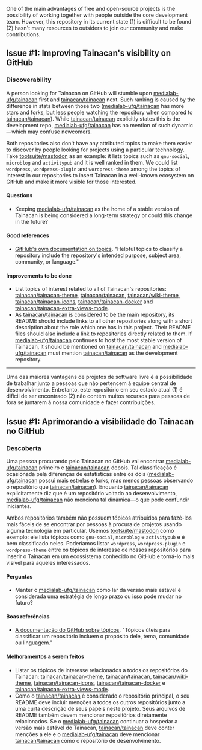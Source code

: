 One of the main advantages of free and open-source projects is the possibility of working together with people outside the core development team. However, this repository in its current state (1) is difficult to be found (2) hasn't many resources to outsiders to join our community and make contributions.

## Issue #1: Improving Tainacan's visibility on GitHub

### Discoverability
A person looking for Tainacan on GitHub will stumble upon [medialab-ufg/tainacan](https://github.com/medialab-ufg/tainacan) first and [tainacan/tainacan](https://github.com/tainacan/tainacan) next. Such ranking is caused by the difference in stats between those two ([medialab-ufg/tainacan](https://github.com/medialab-ufg/tainacan) has more stars and forks, but less people watching the repository when compared to [tainacan/tainacan](https://github.com/tainacan/tainacan)). While [tainacan/tainacan](https://github.com/tainacan/tainacan) explicitly states this is the development repo, [medialab-ufg/tainacan](https://github.com/medialab-ufg/tainacan) has no mention of such dynamic—which may confuse newcomers.

Both repositories also don't have any attributed topics to make them easier to discover by people looking for projects using a particular technology. Take [tootsuite/mastodon](https://github.com/tootsuite/mastodon) as an example: it lists topics such as ```gnu-social```, ```microblog``` and ```activitypub``` and it is well ranked in them. We could list ```wordpress```, ```wordpress-plugin``` and ```wordpress-theme``` among the topics of interest in our repositories to insert Tainacan in a well-known ecosystem on GitHub and make it more visible for those interested.

#### Questions
- Keeping [medialab-ufg/tainacan](https://github.com/medialab-ufg/tainacan) as the home of a stable version of Tainacan is being considered a long-term strategy or could this change in the future?

#### Good references
- [GitHub's own documentation on topics](https://help.github.com/articles/about-topics/). "Helpful topics to classify a repository include the repository's intended purpose, subject area, community, or language."

#### Improvements to be done
- List topics of interest related to all of Tainacan's repositories: [tainacan/tainacan-theme](https://github.com/tainacan/tainacan-theme), [tainacan/tainacan](https://github.com/tainacan/tainacan), [tainacan/wiki-theme](https://github.com/tainacan/wiki-theme), [tainacan/tainacan-icons](https://github.com/tainacan/tainacan-icons), [tainacan/tainacan-docker](https://github.com/tainacan/tainacan-docker) and [tainacan/tainacan-extra-views-mode](https://github.com/tainacan/tainacan-extra-viewmodes).
- As [tainacan/tainacan](https://github.com/tainacan/tainacan) is considered to be the main repository, its README should include links to all other repositories along with a short description about the role which one has in this project. Their README files should also include a link to repositories directly related to them. If [medialab-ufg/tainacan](https://github.com/medialab-ufg/tainacan) continues to host the most stable version of Tainacan, it should be mentioned on [tainacan/tainacan](https://github.com/tainacan/tainacan) and [medialab-ufg/tainacan](https://github.com/medialab-ufg/tainacan) must mention [tainacan/tainacan](https://github.com/tainacan/tainacan) as the development repository.

***

Uma das maiores vantagens de projetos de software livre é a possibilidade de trabalhar junto a pessoas que não pertencem à equipe central de desenvolvimento. Entretanto, este repositório em seu estado atual (1) é difícil de ser encontrado (2) não contém muitos recursos para pessoas de fora se juntarem à nossa comunidade e fazer contribuições.

## Issue #1: Aprimorando a visibilidade do Tainacan no GitHub

### Descoberta
Uma pessoa procurando pelo Tainacan no GitHub vai encontrar [medialab-ufg/tainacan](https://github.com/medialab-ufg/tainacan) primeiro e [tainacan/tainacan](https://github.com/tainacan/tainacan) depois. Tal classificação é ocasionada pela diferenças de estatísticas entre os dois ([medialab-ufg/tainacan](https://github.com/medialab-ufg/tainacan) possui mais estrelas e forks, mas menos pessoas observando o repositório que [tainacan/tainacan](https://github.com/tainacan/tainacan)). Enquanto [tainacan/tainacan](https://github.com/tainacan/tainacan) explicitamente diz que é um repositório voltado ao desenvolvimento, [medialab-ufg/tainacan](https://github.com/medialab-ufg/tainacan) não menciona tal dinâmica—o que pode confundir iniciantes.

Ambos repositórios também não possuem tópicos atribuídos para fazê-los mais fáceis de se encontrar por pessoas à procura de projetos usando alguma tecnologia em particular. Usemos [tootsuite/mastodon](https://github.com/tootsuite/mastodon) como exemplo: ele lista tópicos como ```gnu-social```, ```microblog``` e ```activitypub``` e é bem classificado neles. Poderíamos listar  ```wordpress```, ```wordpress-plugin``` e ```wordpress-theme``` entre os tópicos de interesse de nossos repositórios para inserir o Tainacan em um ecossistema conhecido no GitHub e torná-lo mais visível para aqueles interessados.

#### Perguntas
- Manter o [medialab-ufg/tainacan](https://github.com/medialab-ufg/tainacan) como lar da versão mais estável é considerada uma estratégia de longo prazo ou isso pode mudar no futuro?

#### Boas referências
- [A documentação do GitHub sobre tópicos](https://help.github.com/articles/about-topics/). "Tópicos úteis para classificar um repositório incluem o propósito dele, tema, comunidade ou linguagem."

#### Melhoramentos a serem feitos
- Listar os tópicos de interesse relacionados a todos os repositórios do Tainacan: [tainacan/tainacan-theme](https://github.com/tainacan/tainacan-theme), [tainacan/tainacan](https://github.com/tainacan/tainacan), [tainacan/wiki-theme](https://github.com/tainacan/wiki-theme), [tainacan/tainacan-icons](https://github.com/tainacan/tainacan-icons), [tainacan/tainacan-docker](https://github.com/tainacan/tainacan-docker) e [tainacan/tainacan-extra-views-mode](https://github.com/tainacan/tainacan-extra-viewmodes).
- Como o [tainacan/tainacan](https://github.com/tainacan/tainacan) é considerado o repositório principal, o seu README deve incluir menções a todos os outros repositórios junto a uma curta descrição de seus papéis neste projeto. Seus arquivos de README também devem mencionar repositórios diretamente relacionados. Se o [medialab-ufg/tainacan](https://github.com/medialab-ufg/tainacan) continuar a hospedar a versão mais estável do Tainacan, [tainacan/tainacan](https://github.com/tainacan/tainacan) deve conter menções a ele e o [medialab-ufg/tainacan](https://github.com/medialab-ufg/tainacan) deve mencionar [tainacan/tainacan](https://github.com/tainacan/tainacan) como o repositório de desenvolvimento.
